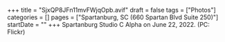 +++
title = "SjxQP8JFn11mvFWjqOpb.avif"
draft = false
tags = ["Photos"]
categories = []
pages = ["Spartanburg, SC (660 Spartan Blvd Suite 250)"]
startDate = ""
+++
Spartanburg Studio C Alpha on June 22, 2022. (PC: Flickr)
